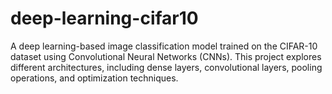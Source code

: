 # deep-learning-cifar10
A deep learning-based image classification model trained on the CIFAR-10 dataset using Convolutional Neural Networks (CNNs). This project explores different architectures, including dense layers, convolutional layers, pooling operations, and optimization techniques.
